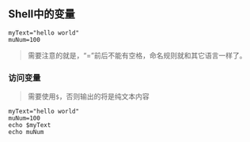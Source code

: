 ## Shell中的变量

```shell
myText="hello world"
muNum=100
```

> 需要注意的就是，“=”前后不能有空格，命名规则就和其它语言一样了。

### 访问变量

> 需要使用`$`，否则输出的将是纯文本内容

```shell
myText="hello world"
muNum=100
echo $myText
echo muNum
```



